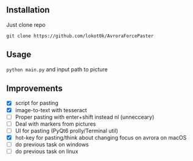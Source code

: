 ## Installation ##
Just clone repo 

`git clone https://github.com/lokot0k/AvroraForcePaster`

## Usage ##
`python main.py` and input path to picture

## Improvements ##
- [X] script for pasting
- [X] image-to-text with tesseract
- [ ] Proper pasting with enter+shift instead nl (unnecceary)
- [ ] Deal with markers from pictures
- [ ] UI for pasting (PyQt6 prolly/Terminal util)
- [X] hot-key for pasting/think about changing focus on avrora on macOS
- [ ] do previous task on windows
- [ ] do previous task on linux
